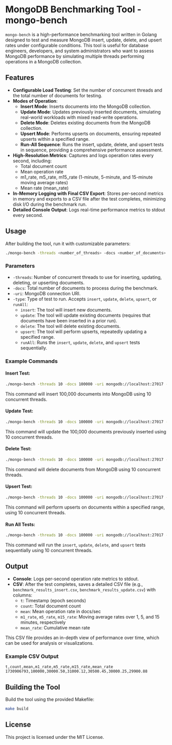 
# MongoDB Benchmarking Tool - mongo-bench

`mongo-bench` is a high-performance benchmarking tool written in Golang designed to test and measure 
MongoDB insert, update, delete, and upsert rates under configurable conditions. 
This tool is useful for database engineers, developers, and system administrators who want to assess MongoDB 
performance by simulating multiple threads performing operations in a MongoDB collection.

## Features

- **Configurable Load Testing**: Set the number of concurrent threads and the total number of documents for testing.
- **Modes of Operation**:
  - **Insert Mode**: Inserts documents into the MongoDB collection.
  - **Update Mode**: Updates previously inserted documents, simulating real-world workloads with mixed read-write operations.
  - **Delete Mode**: Deletes existing documents from the MongoDB collection.
  - **Upsert Mode**: Performs upserts on documents, ensuring repeated upserts within a specified range.
  - **Run-All Sequence**: Runs the insert, update, delete, and upsert tests in sequence, providing a comprehensive performance assessment.
- **High-Resolution Metrics**: Captures and logs operation rates every second, including:
  - Total document count
  - Mean operation rate
  - m1_rate, m5_rate, m15_rate (1-minute, 5-minute, and 15-minute moving average rates)
  - Mean rate (mean_rate)
- **In-Memory Logging with Final CSV Export**: Stores per-second metrics in memory and exports to a CSV file after the test completes, minimizing disk I/O during the benchmark run.
- **Detailed Console Output**: Logs real-time performance metrics to stdout every second.

## Usage

After building the tool, run it with customizable parameters:

```bash
./mongo-bench -threads <number_of_threads> -docs <number_of_documents> -uri <mongodb_uri> -type <test_type>
```

### Parameters

- `-threads`: Number of concurrent threads to use for inserting, updating, deleting, or upserting documents.
- `-docs`: Total number of documents to process during the benchmark.
- `-uri`: MongoDB connection URI.
- `-type`: Type of test to run. Accepts `insert`, `update`, `delete`, `upsert`, or `runAll`:
  - `insert`: The tool will insert new documents.
  - `update`: The tool will update existing documents (requires that documents have been inserted in a prior run).
  - `delete`: The tool will delete existing documents.
  - `upsert`: The tool will perform upserts, repeatedly updating a specified range.
  - `runAll`: Runs the `insert`, `update`, `delete`, and `upsert` tests sequentially.

### Example Commands

#### Insert Test:

```bash
./mongo-bench -threads 10 -docs 100000 -uri mongodb://localhost:27017 -type insert
```

This command will insert 100,000 documents into MongoDB using 10 concurrent threads.

#### Update Test:

```bash
./mongo-bench -threads 10 -docs 100000 -uri mongodb://localhost:27017 -type update
```

This command will update the 100,000 documents previously inserted using 10 concurrent threads.

#### Delete Test:

```bash
./mongo-bench -threads 10 -docs 100000 -uri mongodb://localhost:27017 -type delete
```

This command will delete documents from MongoDB using 10 concurrent threads.

#### Upsert Test:

```bash
./mongo-bench -threads 10 -docs 100000 -uri mongodb://localhost:27017 -type upsert
```

This command will perform upserts on documents within a specified range, using 10 concurrent threads.

#### Run All Tests:

```bash
./mongo-bench -threads 10 -docs 100000 -uri mongodb://localhost:27017 --runAll
```

This command will run the `insert`, `update`, `delete`, and `upsert` tests sequentially using 10 concurrent threads.

## Output

- **Console**: Logs per-second operation rate metrics to stdout.
- **CSV**: After the test completes, saves a detailed CSV file (e.g., `benchmark_results_insert.csv`, `benchmark_results_update.csv`) with columns:
  - `t`: Timestamp (epoch seconds)
  - `count`: Total document count
  - `mean`: Mean operation rate in docs/sec
  - `m1_rate`, `m5_rate`, `m15_rate`: Moving average rates over 1, 5, and 15 minutes, respectively
  - `mean_rate`: Cumulative mean rate

This CSV file provides an in-depth view of performance over time, which can be used for analysis or visualizations.

### Example CSV Output
```text
t,count,mean,m1_rate,m5_rate,m15_rate,mean_rate
1730906793,100000,30000.50,31000.12,30500.45,30000.25,29900.88
```

## Building the Tool

Build the tool using the provided Makefile:

```bash
make build
```

## License

This project is licensed under the MIT License.
